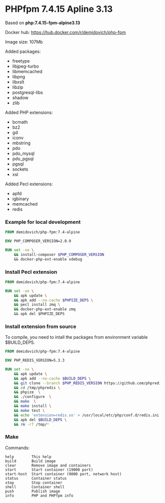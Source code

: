 # PHPfpm 7.4.15 Apline 3.13

Based on **php:7.4.15-fpm-alpine3.13**

Docker hub: https://hub.docker.com/r/demidovich/php-fpm

Image size: 107Mb

Added packages:

* freetype
* libjpeg-turbo
* libmemcached
* libpng
* libxslt
* libzip
* postgresql-libs
* shadow
* zlib

Added PHP extensions:

* bcmath
* bz2
* gd
* iconv
* mbstring
* pdo
* pdo_mysql
* pdo_pgsql
* pgsql
* sockets
* xsl

Added Pecl extensions:

* apfd
* igbinary
* memcached
* redis

### Example for local development

```dockerfile
FROM demidovich/php-fpm:7.4-alpine

ENV PHP_COMPOSER_VERSION=2.0.9

RUN set -xe \
    && install-composer $PHP_COMPOSER_VERSION
    && docker-php-ext-enable xdebug
```

### Install Pecl extension

```dockerfile
FROM demidovich/php-fpm:7.4-alpine

RUN set -xe \
    && apk update \
    && apk add --no-cache $PHPIZE_DEPS \
    && pecl install zmq \
    && docker-php-ext-enable zmq
    && apk del $PHPIZE_DEPS
```

### Install extension from source

To compile, you need to intall the packages from environment variable $BUILD_DEPS.

```dockerfile
FROM demidovich/php-fpm:7.4-alpine

ENV PHP_REDIS_VERSION=5.3.3

RUN set -xe \
    && apk update \
    && apk add --no-cache $BUILD_DEPS \
    && git clone --branch $PHP_REDIS_VERSION https://github.com/phpredis/phpredis /tmp/phpredis \
    && cd /tmp/phpredis \
    && phpize  \
    && ./configure  \
    && make  \
    && make install \
    && make test \
    && echo 'extension=redis.so' > /usr/local/etc/php/conf.d/redis.ini \
    && apk del $BUILD_DEPS \
    && rm -rf /tmp/*
```

### Make

Commands:

```
help        This help
build       Build image
clear       Remove image and containers
start       Start container (19000 port)
start-host  Start container (9000 port, network host)
status      Container status
stop        Stop container
shell       Container shell
push        Publish image
info        PHP and PHPfpm info
```
